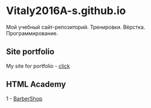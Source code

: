 # Vitaly2016A-s.github.io

Мой учебный сайт-репозиторий.
Тренировки. Вёрстка. Программирование.

## Site portfolio 
My site for portfolio - [click](https://vitaly2016a-s.github.io/portfolio-v0.0/src/index.html)

## HTML Academy
1 - [BarberShop](https://vitaly2016a-s.github.io/HTML-Academy/BarberShop/index.html)